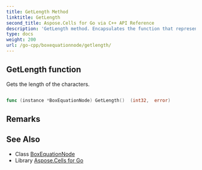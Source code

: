 ```yaml
---
title: GetLength Method 
linktitle: GetLength
second_title: Aspose.Cells for Go via C++ API Reference
description: 'GetLength method. Encapsulates the function that represents getlength in Go.'
type: docs
weight: 200
url: /go-cpp/boxequationnode/getlength/
---
```


## GetLength function

Gets the length of the characters.

```go

func (instance *BoxEquationNode) GetLength()  (int32,  error) 

```

## Remarks


## See Also

* Class [BoxEquationNode](../)
* Library [Aspose.Cells for Go](../../)
